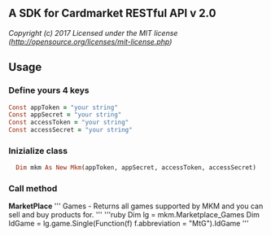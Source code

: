 ## A SDK for Cardmarket RESTful API v 2.0

*Copyright (c) 2017 Licensed under the MIT license (http://opensource.org/licenses/mit-license.php)*

## Usage

### Define yours 4 keys
```ruby
Const appToken = "your string"
Const appSecret = "your string"
Const accessToken = "your string"
Const accessSecret = "your string"
```

### Inizialize class
```ruby
  Dim mkm As New Mkm(appToken, appSecret, accessToken, accessSecret)
```

### Call method

**MarketPlace**
  '''
  Games - Returns all games supported by MKM and you can sell and buy products for.
  '''
  '''ruby
  Dim lg = mkm.Marketplace_Games
  Dim IdGame = lg.game.Single(Function(f) f.abbreviation = "MtG").IdGame
  '''

    
